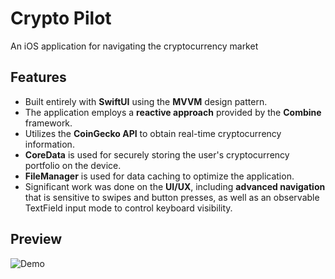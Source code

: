 # Crypto Pilot
An iOS application for navigating the cryptocurrency market

## Features

- Built entirely with **SwiftUI** using the **MVVM** design pattern.
- The application employs a **reactive approach** provided by the **Combine** framework.
- Utilizes the **CoinGecko API** to obtain real-time cryptocurrency information.
- **CoreData** is used for securely storing the user's cryptocurrency portfolio on the device.
- **FileManager** is used for data caching to optimize the application.
- Significant work was done on the **UI/UX**, including **advanced navigation** that is sensitive to swipes and button presses, as well as an observable TextField input mode to control keyboard visibility.

## Preview
![Demo](./preview/preview.gif)

